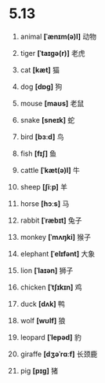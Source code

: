 # 5.13

1. animal **[ˈænɪm(ə)l]** 动物

2. tiger **[ˈtaɪɡə(r)]** 老虎

3. cat **[kæt]** 猫

4. dog **[dɒɡ]** 狗

5. mouse **[maʊs]** 老鼠

6. snake **[sneɪk]** 蛇

7. bird **[bɜːd]** 鸟

8. fish **[fɪʃ]** 鱼

9. cattle **[ˈkæt(ə)l]** 牛

10. sheep **[ʃiːp]** 羊

11. horse **[hɔːs]** 马

12. rabbit **[ˈræbɪt]** 兔子

13. monkey **[ˈmʌŋki]** 猴子

14. elephant **[ˈelɪfənt]** 大象

15. lion **[ˈlaɪən]** 狮子

16. chicken **[ˈtʃɪkɪn]** 鸡

17. duck **[dʌk]** 鸭

18. wolf **[wʊlf]** 狼

19. leopard **[ˈlepəd]** 豹

20. giraffe **[dʒəˈrɑːf]** 长颈鹿

21. pig **[pɪɡ]** 猪
